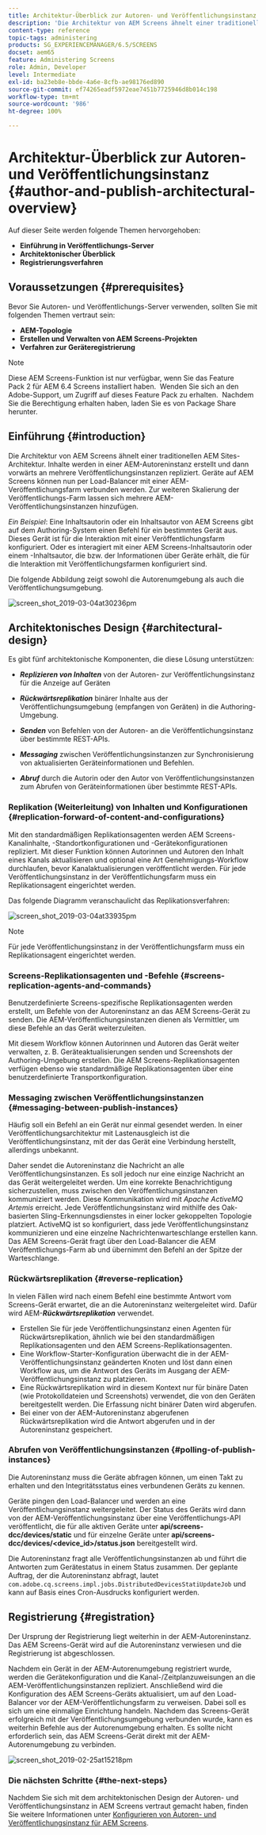 ```yaml
---
title: Architektur-Überblick zur Autoren- und Veröffentlichungsinstanz
description: 'Die Architektur von AEM Screens ähnelt einer traditionellen AEM Sites-Architektur. Inhalte werden in einer AEM-Autoreninstanz erstellt und dann vorwärts an mehrere Veröffentlichungsinstanzen repliziert. '
content-type: reference
topic-tags: administering
products: SG_EXPERIENCEMANAGER/6.5/SCREENS
docset: aem65
feature: Administering Screens
role: Admin, Developer
level: Intermediate
exl-id: ba23eb8e-bbde-4a6e-8cfb-ae98176ed890
source-git-commit: ef74265eadf5972eae7451b7725946d8b014c198
workflow-type: tm+mt
source-wordcount: '986'
ht-degree: 100%

---
```


# Architektur-Überblick zur Autoren- und Veröffentlichungsinstanz {#author-and-publish-architectural-overview}

Auf dieser Seite werden folgende Themen hervorgehoben:

* **Einführung in Veröffentlichungs-Server**
* **Architektonischer Überblick**
* **Registrierungsverfahren**

## Voraussetzungen {#prerequisites}

Bevor Sie Autoren- und Veröffentlichungs-Server verwenden, sollten Sie mit folgenden Themen vertraut sein:

* **AEM-Topologie**
* **Erstellen und Verwalten von AEM Screens-Projekten**
* **Verfahren zur Geräteregistrierung**

>[!NOTE]
>
>Diese AEM Screens-Funktion ist nur verfügbar, wenn Sie das Feature Pack 2 für AEM 6.4 Screens installiert haben.  Wenden Sie sich an den Adobe-Support, um Zugriff auf dieses Feature Pack zu erhalten.  Nachdem Sie die Berechtigung erhalten haben, laden Sie es von Package Share herunter.

## Einführung {#introduction}

Die Architektur von AEM Screens ähnelt einer traditionellen AEM Sites-Architektur. Inhalte werden in einer AEM-Autoreninstanz erstellt und dann vorwärts an mehrere Veröffentlichungsinstanzen repliziert. Geräte auf AEM Screens können nun per Load-Balancer mit einer AEM-Veröffentlichungsfarm verbunden werden. Zur weiteren Skalierung der Veröffentlichungs-Farm lassen sich mehrere AEM-Veröffentlichungsinstanzen hinzufügen.

*Ein Beispiel*: Eine Inhaltsautorin oder ein Inhaltsautor von AEM Screens gibt auf dem Authoring-System einen Befehl für ein bestimmtes Gerät aus. Dieses Gerät ist für die Interaktion mit einer Veröffentlichungsfarm konfiguriert. Oder es interagiert mit einer AEM Screens-Inhaltsautorin oder einem -Inhaltsautor, die bzw. der Informationen über Geräte erhält, die für die Interaktion mit Veröffentlichungsfarmen konfiguriert sind.

Die folgende Abbildung zeigt sowohl die Autorenumgebung als auch die Veröffentlichungsumgebung.

![screen_shot_2019-03-04at30236pm](assets/screen_shot_2019-03-04at30236pm.png)

## Architektonisches Design {#architectural-design}

Es gibt fünf architektonische Komponenten, die diese Lösung unterstützen:

* ***Replizieren von Inhalten*** von der Autoren- zur Veröffentlichungsinstanz für die Anzeige auf Geräten

* ***Rückwärtsreplikation*** binärer Inhalte aus der Veröffentlichungsumgebung (empfangen von Geräten) in die Authoring-Umgebung.
* ***Senden*** von Befehlen von der Autoren- an die Veröffentlichungsinstanz über bestimmte REST-APIs.
* ***Messaging*** zwischen Veröffentlichungsinstanzen zur Synchronisierung von aktualisierten Geräteinformationen und Befehlen.
* ***Abruf*** durch die Autorin oder den Autor von Veröffentlichungsinstanzen zum Abrufen von Geräteinformationen über bestimmte REST-APIs.

### Replikation (Weiterleitung) von Inhalten und Konfigurationen {#replication-forward-of-content-and-configurations}

Mit den standardmäßigen Replikationsagenten werden AEM Screens-Kanalinhalte, -Standortkonfigurationen und -Gerätekonfigurationen repliziert. Mit dieser Funktion können Autorinnen und Autoren den Inhalt eines Kanals aktualisieren und optional eine Art Genehmigungs-Workflow durchlaufen, bevor Kanalaktualisierungen veröffentlicht werden. Für jede Veröffentlichungsinstanz in der Veröffentlichungsfarm muss ein Replikationsagent eingerichtet werden.

Das folgende Diagramm veranschaulicht das Replikationsverfahren:

![screen_shot_2019-03-04at33935pm](assets/screen_shot_2019-03-04at33935pm.png)

>[!NOTE]
>
>Für jede Veröffentlichungsinstanz in der Veröffentlichungsfarm muss ein Replikationsagent eingerichtet werden.

### Screens-Replikationsagenten und -Befehle {#screens-replication-agents-and-commands}

Benutzerdefinierte Screens-spezifische Replikationsagenten werden erstellt, um Befehle von der Autoreninstanz an das AEM Screens-Gerät zu senden. Die AEM-Veröffentlichungsinstanzen dienen als Vermittler, um diese Befehle an das Gerät weiterzuleiten.

Mit diesem Workflow können Autorinnen und Autoren das Gerät weiter verwalten, z. B. Geräteaktualisierungen senden und Screenshots der Authoring-Umgebung erstellen. Die AEM Screens-Replikationsagenten verfügen ebenso wie standardmäßige Replikationsagenten über eine benutzerdefinierte Transportkonfiguration.

### Messaging zwischen Veröffentlichungsinstanzen {#messaging-between-publish-instances}

Häufig soll ein Befehl an ein Gerät nur einmal gesendet werden. In einer Veröffentlichungsarchitektur mit Lastenausgleich ist die Veröffentlichungsinstanz, mit der das Gerät eine Verbindung herstellt, allerdings unbekannt.

Daher sendet die Autoreninstanz die Nachricht an alle Veröffentlichungsinstanzen. Es soll jedoch nur eine einzige Nachricht an das Gerät weitergeleitet werden. Um eine korrekte Benachrichtigung sicherzustellen, muss zwischen den Veröffentlichungsinstanzen kommuniziert werden. Diese Kommunikation wird mit *Apache ActiveMQ Artemis* erreicht. Jede Veröffentlichungsinstanz wird mithilfe des Oak-basierten Sling-Erkennungsdienstes in einer locker gekoppelten Topologie platziert. ActiveMQ ist so konfiguriert, dass jede Veröffentlichungsinstanz kommunizieren und eine einzelne Nachrichtenwarteschlange erstellen kann. Das AEM Screens-Gerät fragt über den Load-Balancer die AEM Veröffentlichungs-Farm ab und übernimmt den Befehl an der Spitze der Warteschlange.

### Rückwärtsreplikation {#reverse-replication}

In vielen Fällen wird nach einem Befehl eine bestimmte Antwort vom Screens-Gerät erwartet, die an die Autoreninstanz weitergeleitet wird. Dafür wird AEM-***Rückwärtsreplikation*** verwendet.

* Erstellen Sie für jede Veröffentlichungsinstanz einen Agenten für Rückwärtsreplikation, ähnlich wie bei den standardmäßigen Replikationsagenten und den AEM Screens-Replikationsagenten.
* Eine Workflow-Starter-Konfiguration überwacht die in der AEM-Veröffentlichungsinstanz geänderten Knoten und löst dann einen Workflow aus, um die Antwort des Geräts im Ausgang der AEM-Veröffentlichungsinstanz zu platzieren.
* Eine Rückwärtsreplikation wird in diesem Kontext nur für binäre Daten (wie Protokolldateien und Screenshots) verwendet, die von den Geräten bereitgestellt werden. Die Erfassung nicht binärer Daten wird abgerufen.
* Bei einer von der AEM-Autoreninstanz abgerufenen Rückwärtsreplikation wird die Antwort abgerufen und in der Autoreninstanz gespeichert.

### Abrufen von Veröffentlichungsinstanzen {#polling-of-publish-instances}

Die Autoreninstanz muss die Geräte abfragen können, um einen Takt zu erhalten und den Integritätsstatus eines verbundenen Geräts zu kennen.

Geräte pingen den Load-Balancer und werden an eine Veröffentlichungsinstanz weitergeleitet. Der Status des Geräts wird dann von der AEM-Veröffentlichungsinstanz über eine Veröffentlichungs-API veröffentlicht, die für alle aktiven Geräte unter **api/screens-dcc/devices/static** und für einzelne Geräte unter **api/screens-dcc/devices/&lt;device_id>/status.json** bereitgestellt wird.

Die Autoreninstanz fragt alle Veröffentlichungsinstanzen ab und führt die Antworten zum Gerätestatus in einem Status zusammen. Der geplante Auftrag, der die Autoreninstanz abfragt, lautet `com.adobe.cq.screens.impl.jobs.DistributedDevicesStatiUpdateJob` und kann auf Basis eines Cron-Ausdrucks konfiguriert werden.

## Registrierung {#registration}

Der Ursprung der Registrierung liegt weiterhin in der AEM-Autoreninstanz. Das AEM Screens-Gerät wird auf die Autoreninstanz verwiesen und die Registrierung ist abgeschlossen.

Nachdem ein Gerät in der AEM-Autorenumgebung registriert wurde, werden die Gerätekonfiguration und die Kanal-/Zeitplanzuweisungen an die AEM-Veröffentlichungsinstanzen repliziert. Anschließend wird die Konfiguration des AEM Screens-Geräts aktualisiert, um auf den Load-Balancer vor der AEM-Veröffentlichungsfarm zu verweisen. Dabei soll es sich um eine einmalige Einrichtung handeln. Nachdem das Screens-Gerät erfolgreich mit der Veröffentlichungsumgebung verbunden wurde, kann es weiterhin Befehle aus der Autorenumgebung erhalten. Es sollte nicht erforderlich sein, das AEM Screens-Gerät direkt mit der AEM-Autorenumgebung zu verbinden.

![screen_shot_2019-02-25at15218pm](assets/screen_shot_2019-02-25at15218pm.png)

### Die nächsten Schritte {#the-next-steps}

Nachdem Sie sich mit dem architektonischen Design der Autoren- und Veröffentlichungsinstanz in AEM Screens vertraut gemacht haben, finden Sie weitere Informationen unter [Konfigurieren von Autoren- und Veröffentlichungsinstanz für AEM Screens](author-and-publish.md).
